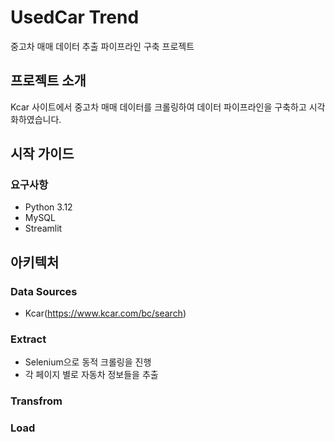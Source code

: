 # UsedCar Trend
중고차 매매 데이터 추출 파이프라인 구축 프로젝트

## 프로젝트 소개
Kcar 사이트에서 중고차 매매 데이터를 크롤링하여 데이터 파이프라인을 구축하고 시각화하였습니다.

## 시작 가이드
### 요구사항
- Python 3.12
- MySQL
- Streamlit

## 아키텍처
### Data Sources
- Kcar(https://www.kcar.com/bc/search)

### Extract
- Selenium으로 동적 크롤링을 진행
- 각 페이지 별로 자동차 정보들을 추출

### Transfrom
### Load
